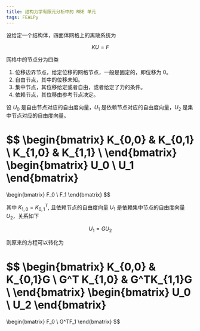 ```yaml
---
title: 结构力学有限元分析中的 RBE 单元 
tags: FEALPy
---
```


设给定一个结构体，四面体网格上的离散系统为

$$
KU = F
$$

网格中的节点分为四类

1. 位移边界节点，给定位移的网格节点，一般是固定的，即位移为 0。
1. 自由节点，其中的位移未知。
1. 集中节点，其位移给定或者自由，或者给定了力的条件。
1. 依赖节点，其位移由参考节点决定。

设 $U_0$ 是自由节点对应的自由度向量，$U_1$ 是依赖节点对应的自由度向量，$U_2$
是集中节点对应的自由度向量。

$$
\begin{bmatrix}
K_{0,0} & K_{0,1} \\
K_{1,0} & K_{1,1} \\
\end{bmatrix}
\begin{bmatrix}
U_0 \\ U_1
\end{bmatrix}
=
\begin{bmatrix}
F_0 \\ F_1
\end{bmatrix}
$$

其中 $K_{1, 0} = K_{0, 1}^T$, 且依赖节点的自由度向量 $U_1$
是依赖集中节点的自由度向量 $U_2$，关系如下

$$
U_1 = GU_2
$$

则原来的方程可以转化为

$$
\begin{bmatrix}
K_{0,0} & K_{0,1}G \\
G^T K_{1,0} & G^TK_{1,1}G \\
\end{bmatrix}
\begin{bmatrix}
U_0 \\ U_2 
\end{bmatrix}
=
\begin{bmatrix}
F_0 \\ G^TF_1
\end{bmatrix}
$$



